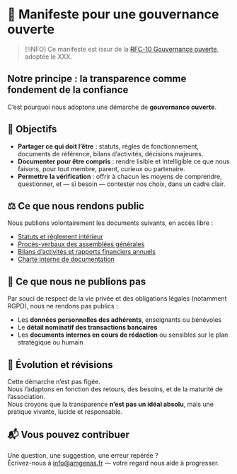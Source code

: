 # 🧾 Manifeste pour une gouvernance ouverte

> [!INFO]
> Ce manifeste est issur de la [RFC-10 Gouvernance ouverte](/docs/rfc/rfc-10-gouvernance-ouverte), adoptée le XXX.  

## Notre principe : la transparence comme fondement de la confiance

C’est pourquoi nous adoptons une démarche de **gouvernance ouverte**.

## 🎯 Objectifs

- **Partager ce qui doit l’être** : statuts, règles de fonctionnement, documents de référence, bilans d’activités, décisions majeures.
- **Documenter pour être compris** : rendre lisible et intelligible ce que nous faisons, pour tout membre, parent, curieux ou partenaire.
- **Permettre la vérification** : offrir à chacun les moyens de comprendre, questionner, et — si besoin — contester nos choix, dans un cadre clair.

## ⚖️ Ce que nous rendons public

Nous publions volontairement les documents suivants, en accès libre :

- [Statuts et règlement intérieur]()
- [Procès-verbaux des assemblées générales]()
- [Bilans d’activités et rapports financiers annuels]()
- [Charte interne de documentation]()

## 🛑 Ce que nous ne publions pas

Par souci de respect de la vie privée et des obligations légales (notamment RGPD), nous ne rendons pas publics :

- Les **données personnelles des adhérents**, enseignants ou bénévoles
- Le **détail nominatif des transactions bancaires**
- Les **documents internes en cours de rédaction** ou sensibles sur le plan stratégique ou humain

## 🔁 Évolution et révisions

Cette démarche n’est pas figée.  
Nous l’adaptons en fonction des retours, des besoins, et de la maturité de l’association.  
Nous croyons que la transparence **n’est pas un idéal absolu**, mais une pratique vivante, lucide et responsable.

## 📬 Vous pouvez contribuer

Une question, une suggestion, une erreur repérée ?  
Écrivez-nous à [info@amgenas.fr](mailto:info@amgenas.fr) — votre regard nous aide à progresser.
